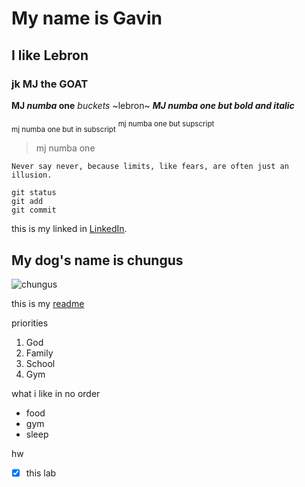 # My name is Gavin
## I like Lebron
### jk MJ the GOAT

**MJ _numba_ one** *buckets* ~lebron~ 
***MJ numba one but bold and italic***

<sub>mj numba one but in subscript</sub>
<sup>mj numba one but supscript</sup>

> mj numba one

`Never say never, because limits, like fears, are often just an illusion.`

```
git status
git add
git commit
```

this is my linked in [LinkedIn](https://www.linkedin.com/in/gavin-guyal-0017722b8/).

## My dog's name is chungus
![chungus](https://cdn.discordapp.com/attachments/1085046811267448832/1227500335535358005/IMG_0549.jpeg?ex=6628a1c5&is=66162cc5&hm=86be7c8e06063a30f8f888f84260839f696a83789a49a7d9b3916dc0036ab3bc&)

this is my [readme](README.md)

priorities
1. God
2. Family
3. School
4. Gym

what i like in no order
- food
- gym
- sleep

hw
-[x] this lab





